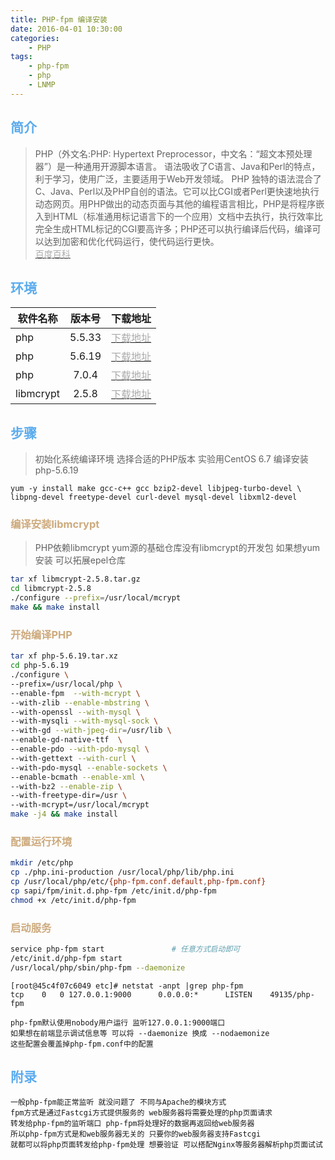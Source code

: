 ```yaml
---
title: PHP-fpm 编译安装
date: 2016-04-01 10:30:00
categories: 
    - PHP
tags:
    - php-fpm
    - php
    - LNMP
---
```

## <font color='#5CACEE'>简介</font>
> PHP（外文名:PHP: Hypertext Preprocessor，中文名：“超文本预处理器”）是一种通用开源脚本语言。
语法吸收了C语言、Java和Perl的特点，利于学习，使用广泛，主要适用于Web开发领域。
PHP 独特的语法混合了C、Java、Perl以及PHP自创的语法。它可以比CGI或者Perl更快速地执行动态网页。用PHP做出的动态页面与其他的编程语言相比，PHP是将程序嵌入到HTML（标准通用标记语言下的一个应用）文档中去执行，执行效率比完全生成HTML标记的CGI要高许多；PHP还可以执行编译后代码，编译可以达到加密和优化代码运行，使代码运行更快。  
[<font color='#AAAAAA'>百度百科</font>](http://baike.baidu.com/link?url=CthX9WS3kW--1m7UmzKM8lPN_QCQfs-9X9XPhLf4ctJ5kSaRaJTd7KK1Hc9v83LGAowes5XIoRt1Uct9FyFXTQ-XjQn2NNd-cCNU2VhOffq)
<!-- more -->


## <font color='#5CACEE'>环境</font>
|软件名称|版本号|下载地址|
|-|:-:|-:|
|php|5.5.33|[<font color='#AAAAAA'>下载地址</font>](http://cn2.php.net/distributions/php-5.5.33.tar.xz)|
|php|5.6.19|[<font color='#AAAAAA'>下载地址</font>](http://cn2.php.net/distributions/php-5.6.19.tar.xz)|
|php|7.0.4|[<font color='#AAAAAA'>下载地址</font>](http://cn2.php.net/distributions/php-7.0.4.tar.xz)|
|libmcrypt|2.5.8|[<font color='#AAAAAA'>下载地址</font>](http://ufpr.dl.sourceforge.net/project/mcrypt/Libmcrypt/2.5.8/libmcrypt-2.5.8.tar.gz)|



## <font color='#5CACEE'>步骤</font>
> 初始化系统编译环境 选择合适的PHP版本 实验用CentOS 6.7 编译安装 php-5.6.19

    yum -y install make gcc-c++ gcc bzip2-devel libjpeg-turbo-devel \
    libpng-devel freetype-devel curl-devel mysql-devel libxml2-devel

### <font color='#CDAA7D'>编译安装libmcrypt</font>
> PHP依赖libmcrypt yum源的基础仓库没有libmcrypt的开发包 如果想yum安装 可以拓展epel仓库

```bash
tar xf libmcrypt-2.5.8.tar.gz
cd libmcrypt-2.5.8
./configure --prefix=/usr/local/mcrypt
make && make install
```

### <font color='#CDAA7D'>开始编译PHP</font>
```bash
tar xf php-5.6.19.tar.xz
cd php-5.6.19
./configure \
--prefix=/usr/local/php \
--enable-fpm  --with-mcrypt \
--with-zlib --enable-mbstring \
--with-openssl --with-mysql \
--with-mysqli --with-mysql-sock \
--with-gd --with-jpeg-dir=/usr/lib \
--enable-gd-native-ttf  \
--enable-pdo --with-pdo-mysql \
--with-gettext --with-curl \
--with-pdo-mysql --enable-sockets \
--enable-bcmath --enable-xml \
--with-bz2 --enable-zip \
--with-freetype-dir=/usr \
--with-mcrypt=/usr/local/mcrypt
make -j4 && make install
```

### <font color='#CDAA7D'>配置运行环境</font>
```bash
mkdir /etc/php
cp ./php.ini-production /usr/local/php/lib/php.ini
cp /usr/local/php/etc/{php-fpm.conf.default,php-fpm.conf}
cp sapi/fpm/init.d.php-fpm /etc/init.d/php-fpm
chmod +x /etc/init.d/php-fpm
```
    
### <font color='#CDAA7D'>启动服务</font>
```bash
service php-fpm start               # 任意方式启动即可
/etc/init.d/php-fpm start
/usr/local/php/sbin/php-fpm --daemonize
```

    [root@45c4f07c6049 etc]# netstat -anpt |grep php-fpm
    tcp    0   0 127.0.0.1:9000      0.0.0.0:*      LISTEN    49135/php-fpm

    php-fpm默认使用nobody用户运行 监听127.0.0.1:9000端口
    如果想在前端显示调试信息等 可以将 --daemonize 换成 --nodaemonize 
    这些配置会覆盖掉php-fpm.conf中的配置 

## <font color='#5CACEE'>附录</font>
    一般php-fpm能正常监听 就没问题了 不同与Apache的模块方式
    fpm方式是通过Fastcgi方式提供服务的 web服务器将需要处理的php页面请求
    转发给php-fpm的监听端口 php-fpm将处理好的数据再返回给web服务器
    所以php-fpm方式是和web服务器无关的 只要你的web服务器支持Fastcgi
    就都可以将php页面转发给php-fpm处理 想要验证 可以搭配Nginx等服务器解析php页面试试






